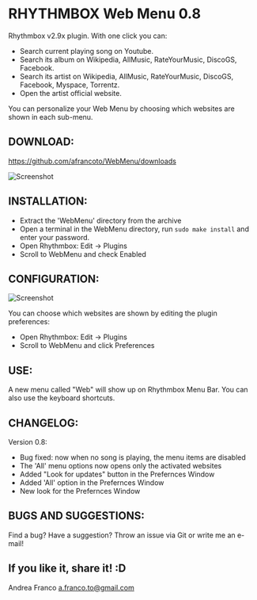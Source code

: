 RHYTHMBOX Web Menu 0.8
======================

Rhythmbox v2.9x plugin.
With one click you can:
- Search current playing song on Youtube.
- Search its album on Wikipedia, AllMusic, RateYourMusic, DiscoGS, Facebook.
- Search its artist on Wikipedia, AllMusic, RateYourMusic, DiscoGS, Facebook, Myspace, Torrentz.
- Open the artist official website.

You can personalize your Web Menu by choosing which websites are shown in each sub-menu.

DOWNLOAD: 
--------
https://github.com/afrancoto/WebMenu/downloads

![Screenshot](http://s8.postimage.org/pnkzeoh5h/Schermata_del_2012_08_14_13_45_19.png)

INSTALLATION: 
------------
- Extract the 'WebMenu' directory from the archive
- Open a terminal in the WebMenu directory, run `sudo make install` and enter your password.
- Open Rhythmbox: Edit -> Plugins
- Scroll to WebMenu and check Enabled

CONFIGURATION:
--------------
![Screenshot](http://s16.postimage.org/hwu6ddajp/Schermata_del_2012_08_18_18_03_11.png)

You can choose which websites are shown by editing the plugin preferences:
- Open Rhythmbox: Edit -> Plugins
- Scroll to WebMenu and click Preferences

USE: 
----
A new menu called "Web" will show up on Rhythmbox Menu Bar. You can also use the keyboard shortcuts.

CHANGELOG:
---------
Version 0.8:
- Bug fixed: now when no song is playing, the menu items are disabled
- The 'All' menu options now opens only the activated websites
- Added "Look for updates" button in the Prefernces Window
- Added 'All' option in the Prefernces Window
- New look for the Prefernces Window

BUGS AND SUGGESTIONS: 
--------------------
Find a bug? Have a suggestion? Throw an issue via Git or write me an e-mail!

If you like it, share it! :D
-------------------------

Andrea Franco <a.franco.to@gmail.com>
